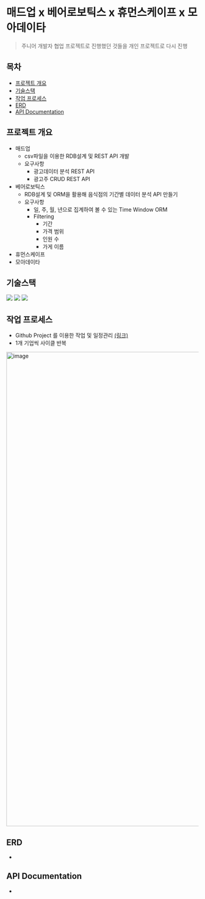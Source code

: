 # 매드업 x 베어로보틱스 x 휴먼스케이프 x 모아데이타

> 주니어 개발자 협업 프로젝트로 진행했던 것들을 개인 프로젝트로 다시 진행



## 목차

- [프로젝트 개요](#프로젝트-개요)
- [기술스택](#기술스택)
- [작업 프로세스](#작업-프로세스)
- [ERD](#ERD)
- [API Documentation](#API-Documentation)



## 프로젝트 개요

- 매드업
  - csv파일을 이용한 RDB설계 및 REST API 개발
  - 요구사항
    - 광고데이터 분석 REST API
    - 광고주 CRUD REST API
- 베어로보틱스
  - RDB설계 및 ORM을 활용해 음식점의 기간별 데이터 분석 API 만들기
  - 요구사항
    - 일, 주, 월, 년으로 집계하여 볼 수 있는 Time Window ORM
    - Filtering
      - 기간
      - 가격 범위
      - 인원 수
      - 가게 이름
- 휴먼스케이프
- 모아데이타



## 기술스택

<img src="https://img.shields.io/badge/django-4.0.4-blue"> <img src="https://img.shields.io/badge/DRF-3.13.1-blue"> <img src="https://img.shields.io/badge/Mariadb--blue">





## 작업 프로세스

- Github Project 를 이용한 작업 및 일정관리 [(링크)](https://github.com/users/redtea89/projects/4/views/1?layout=board)
- 1개 기업씩 사이클 반복

<img width="1241" alt="image" src="https://user-images.githubusercontent.com/74187642/170683853-745927e1-1061-4310-b179-240c51e1080b.png">





## ERD

- 



## API Documentation

- 